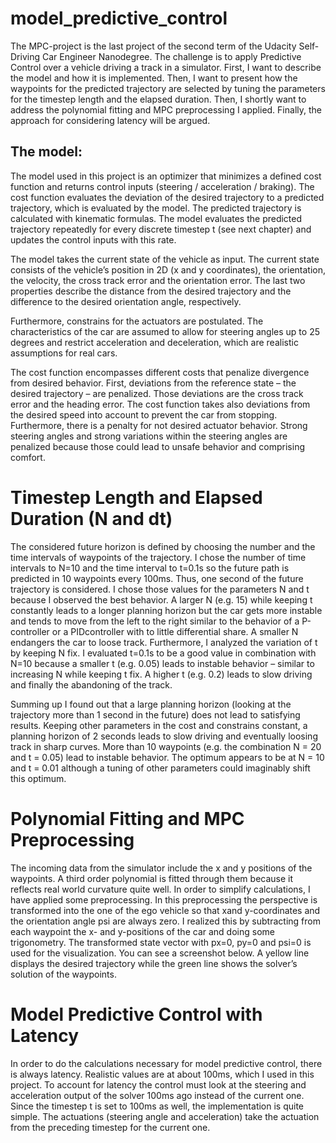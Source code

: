 # model_predictive_control

The MPC-project is the last project of the second term of the Udacity Self-Driving Car
Engineer Nanodegree. The challenge is to apply Predictive Control over a vehicle driving
a track in a simulator. First, I want to describe the model and how it is implemented.
Then, I want to present how the waypoints for the predicted trajectory are selected by
tuning the parameters for the timestep length and the elapsed duration. Then, I shortly
want to address the polynomial fitting and MPC preprocessing I applied. Finally, the
approach for considering latency will be argued.

## The model:
The model used in this project is an optimizer that minimizes a defined cost function
and returns control inputs (steering / acceleration / braking). The cost function
evaluates the deviation of the desired trajectory to a predicted trajectory, which is
evaluated by the model. The predicted trajectory is calculated with kinematic formulas.
The model evaluates the predicted trajectory repeatedly for every discrete timestep t
(see next chapter) and updates the control inputs with this rate.

The model takes the current state of the vehicle as input. The current state consists of
the vehicle’s position in 2D (x and y coordinates), the orientation, the velocity, the cross
track error and the orientation error. The last two properties describe the distance from
the desired trajectory and the difference to the desired orientation angle, respectively.

Furthermore, constrains for the actuators are postulated. The characteristics of the car
are assumed to allow for steering angles up to 25 degrees and restrict acceleration and
deceleration, which are realistic assumptions for real cars.

The cost function encompasses different costs that penalize divergence from desired
behavior. First, deviations from the reference state – the desired trajectory – are
penalized. Those deviations are the cross track error and the heading error. The cost
function takes also deviations from the desired speed into account to prevent the car
from stopping. Furthermore, there is a penalty for not desired actuator behavior. Strong
steering angles and strong variations within the steering angles are penalized because
those could lead to unsafe behavior and comprising comfort.

# Timestep Length and Elapsed Duration (N and dt)
The considered future horizon is defined by choosing the number and the time intervals
of waypoints of the trajectory. I chose the number of time intervals to N=10 and the time
interval to t=0.1s so the future path is predicted in 10 waypoints every 100ms. Thus, one
second of the future trajectory is considered. I chose those values for the parameters N
and t because I observed the best behavior. A larger N (e.g. 15) while keeping t
constantly leads to a longer planning horizon but the car gets more instable and tends to
move from the left to the right similar to the behavior of a P-controller or a PIDcontroller
with to little differential share. A smaller N endangers the car to loose track.
Furthermore, I analyzed the variation of t by keeping N fix. I evaluated t=0.1s to be a
good value in combination with N=10 because a smaller t (e.g. 0.05) leads to instable
behavior – similar to increasing N while keeping t fix. A higher t (e.g. 0.2) leads to slow
driving and finally the abandoning of the track.

Summing up I found out that a large planning horizon (looking at the trajectory more
than 1 second in the future) does not lead to satisfying results. Keeping other
parameters in the cost and constrains constant, a planning horizon of 2 seconds leads to
slow driving and eventually loosing track in sharp curves. More than 10 waypoints (e.g.
the combination N = 20 and t = 0.05) lead to instable behavior. The optimum appears to
be at N = 10 and t = 0.01 although a tuning of other parameters could imaginably shift
this optimum.

# Polynomial Fitting and MPC Preprocessing
The incoming data from the simulator include the x and y positions of the waypoints. A
third order polynomial is fitted through them because it reflects real world curvature
quite well. In order to simplify calculations, I have applied some preprocessing. In this
preprocessing the perspective is transformed into the one of the ego vehicle so that xand
y-coordinates and the orientation angle psi are always zero. I realized this by
subtracting from each waypoint the x- and y-positions of the car and doing some
trigonometry. The transformed state vector with px=0, py=0 and psi=0 is used for the
visualization. You can see a screenshot below. A yellow line displays the desired
trajectory while the green line shows the solver’s solution of the waypoints.

# Model Predictive Control with Latency
In order to do the calculations necessary for model predictive control, there is always
latency. Realistic values are at about 100ms, which I used in this project. To account for
latency the control must look at the steering and acceleration output of the solver
100ms ago instead of the current one. Since the timestep t is set to 100ms as well, the
implementation is quite simple. The actuations (steering angle and acceleration) take
the actuation from the preceding timestep for the current one.
